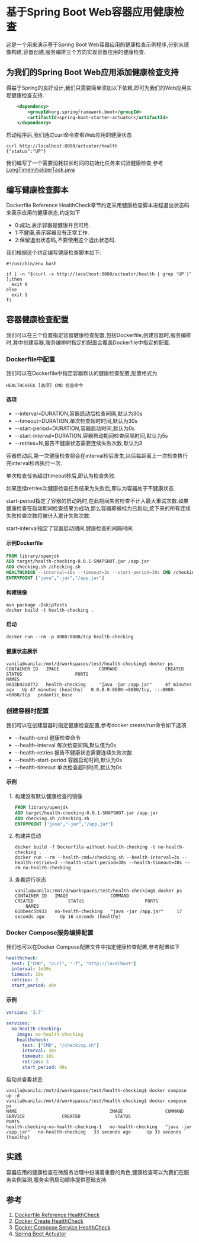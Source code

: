 # 基于Spring Boot Web容器应用健康检查
这是一个用来演示基于Spring Boot Web容器应用的健康检查示例程序,分别从镜像构建,容器创建,服务编排三个方向实现容器应用的健康检查.
## 为我们的Spring Boot Web应用添加健康检查支持
得益于Spring的良好设计,我们只需要简单添加以下依赖,即可为我们的Web应用实现健康检查支持.
```xml
    <dependency>
        <groupId>org.springframework.boot</groupId>
        <artifactId>spring-boot-starter-actuator</artifactId>
    </dependency> 
```
启动程序后,我们通过curl命令查看Web应用的健康状态
```shell
curl http://localhost:8080/actuator/health
{"status":"UP"}
```
我们编写了一个需要消耗较长时间的初始化任务来试验健康检查,参考[LongTimeInitializerTask.java](./src/main/java/cn/vanillazi/learn/health/checking/task/LongTimeInitializerTask.java)
## 编写健康检查脚本
Dockerfile Reference HealthCheck章节约定采用健康检查脚本进程退出状态码来表示应用的健康状态,约定如下
- 0:成功,表示容器是健康并且可用.
- 1:不健康,表示容器没有正常工作.
- 2:保留退出状态码,不要使用这个退出状态码.

我们根据这个约定编写健康检查脚本如下:
```shell title=/checking.sh
#!/usr/bin/env bash

if [ -n "$(curl -s http://localhost:8080/actuator/health | grep 'UP')" ];then
  exit 0
else
  exit 1
fi
```
## 容器健康检查配置
我们可以在三个位置指定容器健康检查配置,包括Dockerfile,创建容器时,服务编排时,其中创建容器,服务编排时指定的配置会覆盖Dockerfile中指定的配置.
### Dockerfile中配置
我们可以在Dockerfile中指定容器默认的健康检查配置,配置格式为
```shell
HEALTHCHECK [选项] CMD 检查命令
```
#### 选项
- --interval=DURATION,容器启动后检查间隔,默认为30s
- --timeout=DURATION,单次检查超时时间,默认为30s
- --start-period=DURATION,容器启动时间,默认为0s
- --start-interval=DURATION,容器启动期间检查间隔时间,默认为5s
- --retries=N,报告不健康状态需要连续失败次数,默认为3

容器启动后,第一次健康检查将会在interval秒后发生,以后每距离上一次检查执行完interval秒再执行一次.

单次检查任务超过timeout秒后,即认为检查失败.

如果连续retries次健康检查任务结果为失败后,即认为容器处于不健康状态.

start-period指定了容器的启动耗时,在此期间失败检查不计入最大重试次数.如果健康检查在启动期间检查结果为成功,那么容器即被标为已启动,接下来的所有连续失败检查次数将被计入累计失败次数.

start-interval指定了容器启动期间,健康检查的间隔时间.

#### 示例Dockerfile
```dockerfile
FROM library/openjdk
ADD target/health-checking-0.0.1-SNAPSHOT.jar /app.jar
ADD checking.sh /checking.sh
HEALTHCHECK --interval=10s --timeout=3s --start-period=30s CMD /checking.sh
ENTRYPOINT ["java","-jar","/app.jar"]
```
#### 构建镜像
```shell
mvn package -DskipTests
docker build -t health-checking .
```
#### 启动
```dockerfile
docker run --rm -p 8080:8080/tcp health-checking
```
#### 健康状态展示
```shell
vanila@vanila:/mnt/d/workspaces/test/health-checking$ docker ps
CONTAINER ID   IMAGE               COMMAND                  CREATED          STATUS                    PORTS                                       NAMES
0833b92a8772   health-checking     "java -jar /app.jar"     47 minutes ago   Up 47 minutes (healthy)   0.0.0.0:8080->8080/tcp, :::8080->8080/tcp   pedantic_bose
```
### 创建容器时配置
我们可以在创建容器时指定健康检查配置,参考docker create/run命令如下选项
- --health-cmd 健康检查命令
- --health-interval 每次检查间隔,默认值为0s
- --health-retries 报告不健康状态需要连续失败次数
- --health-start-period 容器启动时间,默认为0s
- --health-timeout 单次检查超时时间,默认为0s
#### 示例
1. 构建没有默认健康检查的镜像
   ```dockerfile
   FROM library/openjdk
   ADD target/health-checking-0.0.1-SNAPSHOT.jar /app.jar
   ADD checking.sh /checking.sh
   ENTRYPOINT ["java","-jar","/app.jar"]
   ```
2. 构建并启动
   ```shell
   docker build -f Dockerfile-without-health-checking -t no-health-checking .
   docker run --rm --health-cmd=/checking.sh --health-interval=3s --health-retries=3 --health-start-period=30s --health-timeout=30s --rm no-health-checking
   ```
3. 查看运行状态
   ```shell
   vanila@vanila:/mnt/d/workspaces/test/health-checking$ docker ps
   CONTAINER ID   IMAGE                COMMAND                  CREATED             STATUS                       PORTS                                   
       NAMES
   61bbe4c5b933   no-health-checking   "java -jar /app.jar"     17 seconds ago      Up 16 seconds (healthy)                                              
   ```
### Docker Compose服务编排配置
我们也可以在Docker Compose配置文件中指定健康检查配置,参考配置如下
```yaml
healthcheck:
  test: ["CMD", "curl", "-f", "http://localhost"]
  interval: 1m30s
  timeout: 10s
  retries: 3
  start_period: 40s
```
#### 示例
```yaml
version: '3.7'

services:
  no-health-checking:
    image: no-health-checking
    healthcheck:
      test: ["CMD", "/checking.sh"]
      interval: 30s
      timeout: 10s
      retries: 3
      start_period: 40s
```
启动并查看状态
```shell
vanila@vanila:/mnt/d/workspaces/test/health-checking$ docker compose up -d
vanila@vanila:/mnt/d/workspaces/test/health-checking$ docker compose ps
NAME                                   IMAGE                COMMAND                SERVICE              CREATED             STATUS                    PORTS
health-checking-no-health-checking-1   no-health-checking   "java -jar /app.jar"   no-health-checking   33 seconds ago      Up 33 seconds (healthy)

```
## 实践
容器应用的健康检查在微服务治理中扮演着重要的角色,健康检查可以为我们在服务实例监测,服务实例启动顺序提供基础支持.
## 参考
1. [Dockerfile Reference HealthCheck](https://docs.docker.com/engine/reference/builder/#healthcheck)
2. [Docker Create HealthCheck](https://docs.docker.com/engine/reference/commandline/create/)
3. [Docker Compose Service HealthCheck](https://docs.docker.com/compose/compose-file/05-services/#healthcheck)
4. [Spring Boot Actuator](https://docs.spring.io/spring-boot/docs/current/reference/html/actuator.html#actuator.endpoints.health)